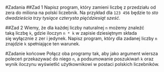 #Zadania
##Zad 1
Napisz program, który zamieni liczbę z przedziału od zera do miliona na polski liczebnik. Na przykład dla `123 456` będzie to *sto dwadzieścia trzy tysiące czterysta pięćdziesiąt sześć*.

##Zad 2
Wiemy, że dla każdej liczby naturalnej `n` możemy znaleźć taką liczbę `k`, gdzie iloczyn `n * k` w zapisie dziesiętnym składa się wyłącznie z zer i jedynek. Napisz program, który dla zadanej liczby `n` znajdzie `k` spełniające ten warunek.

#Zadanie końcowe
Połącz oba programy tak, aby jako argument wiersza poleceń przekazywać do niego `n`, a podsumowanie poszukiwań `k` oraz wynik iloczynu wyświetlić użytkownikowi w postaci polskich liczebników.